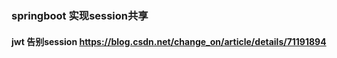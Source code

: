 ### springboot 实现session共享




#### jwt 告别session https://blog.csdn.net/change_on/article/details/71191894